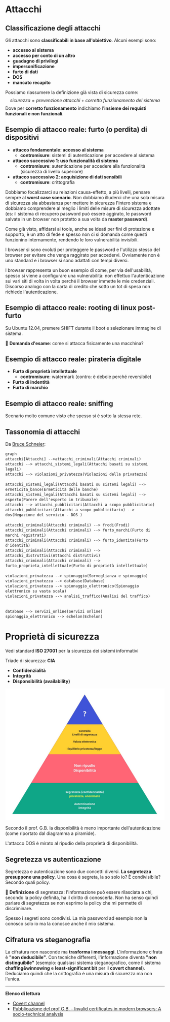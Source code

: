 # Attacchi

## Classificazione degli attacchi

Gli attacchi sono **classificabili in base all'obiettivo**. Alcuni esempi sono:

- **accesso al sistema**
- **accesso per conto di un altro**
- **guadagno di privilegi**
- **impersonificazione**
- **furto di dati**
- **DOS**
- **mancato recapito**


Possiamo riassumere la definizione già vista di sicurezza come:
$$
sicurezza = prevenzione\ attacchi + corretto\ funzionamento\ del\ sistema
$$
Dove per **corretto funzionamento** indichiamo l'**insieme dei requisti funzionali e non funzionali**.

## Esempio di attacco reale: furto (o perdita) di dispositivi

- **attacco fondamentale: accesso al sistema**
  - **contromisure**: sistemi di autenticazione per accedere al sistema
- **attacco successivo 1: uso funzionalità di sistema**
  - **contromisure**: autenticazione per accedere alla funzionalità (sicurezza di livello superiore)
- **attacco successivo 2: acquisizione di dati sensibili**
  - **contromisure**: crittografia

Dobbiamo focalizzarci su relazioni causa-effetto, a più livelli, pensare sempre al **worst case scenario**.
Non dobbiamo illuderci che una sola misura di sicurezza sia abbastanza per mettere in sicurezza l'intero sistema e dobbiamo comprendere al meglio i limiti delle misure di sicurezza adottate (es: il sistema di recupero password può essere aggirato, le password salvate in un browser non protetto a sua volta da **master password**).

Come già visto, affidarsi ai tools, anche se ideati per fini di protezione e supporto, è un atto di fede e spesso non ci si domanda come questi funzionino internamente, rendendo le loro vulnerabilità invisibili.

I browser si sono evoluti per proteggere le password e l'utilizzo stesso del browser per evitare che venga raggirato per accedervi. Ovviamente non è uno standard e i browser si sono adattati con tempi diversi.

I browser rappresenta un buon esempio di come, per via dell'usabilità, spesso si viene a configurare una vulnerabilità: non effettuo l'autenticazione sui vari siti di volta in volta perché il browser immette le mie credenziali. Discorso analogo con la carta di credito che sotto un tot di spesa non richiede l'autenticazione.

## Esempio di attacco reale: rooting di linux post-furto

Su Ubuntu 12.04, premere SHIFT durante il boot e selezionare immagine di sistema.

:pencil: **Domanda d'esame**: come si attacca fisicamente una macchina?

## Esempio di attacco reale: pirateria digitale

- **Furto di proprietà intellettuale**
  - **contromisure**: watermark (contro: è debole perché reversibile)
- **Furto di indentità**
- **Furto di marchio**

## Esempio di attacco reale: sniffing

Scenario molto comune visto che spesso si è sotto la stessa rete.

## Tassonomia di attacchi

Da [Bruce Schneier](https://en.wikipedia.org/wiki/Bruce_Schneier):

```mermaid
graph
attacchi[Attacchi] -->attacchi_criminali(Attacchi criminali)
attacchi --> attacchi_sistemi_legali(Attacchi basati su sistemi legali)
attacchi --> violazioni_privatezza(Violazioni della privatezza)

attacchi_sistemi_legali(Attacchi basati su sistemi legali) --> ermeticita_bance(Ermeticità delle banche)
attacchi_sistemi_legali(Attacchi basati su sistemi legali) --> esperto(Parere dell'esperto in tribunale)
attacchi --> attacchi_pubblicitari(Attacchi a scopo pubblicitario)
attacchi_pubblicitari(Attacchi a scopo pubblicitario) --> dos(Negazione del servizio - DOS )

attacchi_criminali(Attacchi criminali) --> frodi(Frodi)
attacchi_criminali(Attacchi criminali) --> furto_marchi(Furto di marchi registrati)
attacchi_criminali(Attacchi criminali) --> furto_identita(Furto d'identità)
attacchi_criminali(Attacchi criminali) --> attacchi_distruttivi(Attacchi distruttivi)
attacchi_criminali(Attacchi criminali) --> furto_proprieta_intellettuale(Furto di proprietà intellettuale)

violazioni_privatezza --> spionaggio(Sorveglianza e spionaggio)
violazioni_privatezza --> database(Database)
violazioni_privatezza --> spionaggio_elettronico(Spionaggio elettronico su vasta scala)
violazioni_privatezza --> analisi_traffico(Analisi del traffico)


database --> servizi_online(Servizi online)
spionaggio_elettronico --> echelon(Echelon)

```

# Proprietà di sicurezza

Vedi standard **ISO 27001** per la sicurezza dei sistemi informativi

Triade di sicurezza: **CIA**

- **Confidenzialità**
- **Integrità**
- **Disponsibilità (availability)**

<img src="./images/security_pyramid.jpg" alt="Security Pyramid Diagram" style="zoom:50%;" />

Secondo il prof. G.B. la disponibilità è meno importante dell'autenticazione (come riportato dal diagramma a piramide).

L'attacco DOS è mirato al ripudio della proprietà di disponibilità.

## Segretezza vs autenticazione

Segretezza e autenticazione sono due concetti diversi. **La segretezza presuppone una policy**. Una cosa è segreta, la so solo io? È condivisibile? Secondo quali policy.

:notebook_with_decorative_cover: **Definizione** di segretezza: l'informazione può essere rilasciata a chi, secondo la policy definita, ha il diritto di conoscerla. Non ha senso quindi parlare di segretezza se non esprimo la policy che mi permette di discriminare.

Spesso i segreti sono condivisi. La mia password ad esempio non la conosco solo io ma la conosce anche il mio sistema.

## Cifratura vs steganografia

La cifratura non nasconde ma **trasforma i messaggi**. L'informazione cifrata è **"non deducibile"**. Con tecniche differenti, l'informazione diventa **"non distinguibile"** (esempio: qualsiasi sistema steganografico, come il sistema **chaffing&winnowing** e **least-significant bit** per il **covert channel**). Deduciamo quindi che la crittografia è una misura di sicurezza ma non l'unica.

------

**Elenco di lettura**

- [Covert channel](https://en.wikipedia.org/wiki/Covert_channel)
- [Pubblicazione del prof G.B. - Invalid certificates in modern browsers: A socio-technical analysis](https://www.iris.unict.it/handle/20.500.11769/366505)



